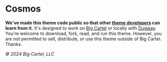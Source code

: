 # Cosmos

**We've made this theme code public so that other [theme developers](https://help.bigcartel.com/developers/themes/) can learn from it.** It's designed to work on [Big Cartel](https://www.bigcartel.com/) or locally with [Dugway](https://github.com/bigcartel/dugway). You're welcome to download, fork, read, and run this theme. However, you are not permitted to sell, distribute, or use this theme outside of Big Cartel. Thanks.

*© 2024 Big Cartel, LLC*
